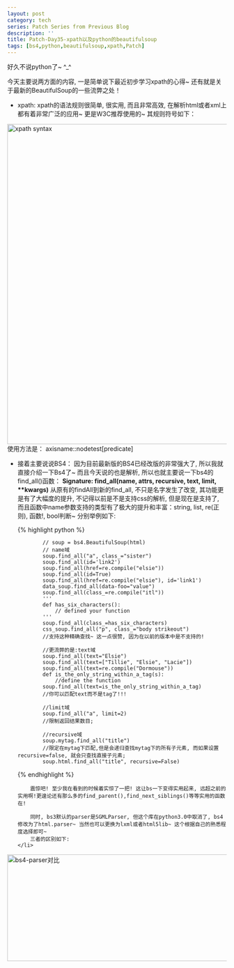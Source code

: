```yaml
---
layout: post
category: tech
series: Patch Series from Previous Blog
description: ''
title: Patch-Day35-xpath以及python的beautifulsoup
tags: [bs4,python,beautifulsoup,xpath,Patch]
---
```


好久不说python了~ ^_^

今天主要说两方面的内容,  一是简单说下最近初步学习xpath的心得~ 还有就是关于最新的BeautifulSoup的一些流弊之处！

<ul>
    <li>xpath:
        xpath的语法规则很简单, 很实用, 而且非常高效, 在解析html或者xml上都有着非常广泛的应用~ 更是W3C推荐使用的~ 其规则符号如下：
    </li>
  </ul>
<a href="http://callmet.zzgary.info/wp-content/uploads/2014/01/xpath.png"><img src="http://callmet.zzgary.info/wp-content/uploads/2014/01/xpath.png" alt="xpath syntax" width="840" height="735" class="size-full wp-image-1180" /></a>
  使用方法是： axisname::nodetest[predicate]
<ul>
    <li>接着主要说说BS4：
        因为目前最新版的BS4已经改版的非常强大了, 所以我就直接介绍一下Bs4了~ 而且今天说的也是解析,  所以也就主要说一下bs4的find_all()函数：
        <strong>Signature: find_all(name, attrs, recursive, text, limit, **kwargs)</strong>
        从原有的findAll到新的find_all, 不只是名字发生了改变, 其功能更是有了大幅度的提升, 不记得以前是不是支持css的解析, 但是现在是支持了, 而且函数中name参数支持的类型有了极大的提升和丰富：string, list, re(正则), 函数!, bool判断~
        分别举例如下:
        
{% highlight python %}

            // soup = bs4.BeautifulSoup(html)
            // name域
            soup.find_all("a", class_="sister")
            soup.find_all(id='link2')
            soup.find_all(href=re.compile("elsie"))
            soup.find_all(id=True)
            soup.find_all(href=re.compile("elsie"), id='link1')
            data_soup.find_all(data-foo="value")
            soup.find_all(class_=re.compile("itl"))
            '''
            def has_six_characters():
                // defined your function
            '''
            soup.find_all(class_=has_six_characters)
            css_soup.find_all("p", class_="body strikeout")
            //支持这种精确查找~ 这一点很赞, 因为在以前的版本中是不支持的!

            //更流弊的是:text域
            soup.find_all(text="Elsie")
            soup.find_all(text=["Tillie", "Elsie", "Lacie"])
            soup.find_all(text=re.compile("Dormouse"))
            def is_the_only_string_within_a_tag(s):
                //define the function
            soup.find_all(text=is_the_only_string_within_a_tag)
            //你可以匹配text而不是tag了!!!

            //limit域
            soup.find_all("a", limit=2)
            //限制返回结果数目;

            //recursive域
            soup.mytag.find_all("title")
            //限定在mytag下匹配,但是会递归查找mytag下的所有子元素, 而如果设置recursive=false, 就会只查找直接子元素;
            soup.html.find_all("title", recursive=False)
        
{% endhighlight %}

        震惊吧! 至少我在看到的时候着实惊了一把! 这让bs一下变得实用起来, 远超之前的实用啊!更遑论还有那么多的find_parent(),find_next_siblings()等等实用的函数在!

        同时, bs3默认的parser是SGMLParser, 但这个库在python3.0中取消了, bs4修改为了html.parser~ 当然也可以更换为lxml或者html5lib~ 这个根据自己的熟悉程度选择即可~
        三者的区别如下:
    </li>
  </ul>
<a href="http://callmet.zzgary.info/wp-content/uploads/2014/01/bs4-parser.png"><img src="http://callmet.zzgary.info/wp-content/uploads/2014/01/bs4-parser-1024x370.png" alt="bs4-parser对比" width="680" height="245" class="size-large wp-image-1181" /></a>
